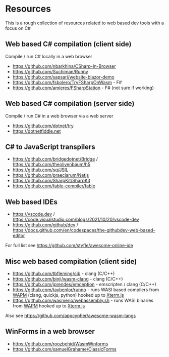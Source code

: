 # Resources

This is a rough collection of resources related to web based dev tools with a focus on C#

## Web based C# compilation (client side)

Compile / run C# locally in a web browser

- https://github.com/nbarkhina/CSharp-In-Browser
- https://github.com/Suchiman/Runny
- https://github.com/sapsari/website-blazor-demo
- https://github.com/fsbolero/TryFSharpOnWasm - F#
- https://github.com/amieres/FSharpStation - F# (not sure if working)

## Web based C# compilation (server side)

Compile / run C# in a web browser via a web server

- https://github.com/dotnet/try
- https://dotnetfiddle.net

## C# to JavaScript transpilers

- https://github.com/bridgedotnet/Bridge / https://github.com/theolivenbaum/h5
- https://github.com/sq/JSIL
- https://github.com/praeclarum/Netjs
- https://github.com/SharpKit/SharpKit
- https://github.com/fable-compiler/fable

## Web based IDEs

- https://vscode.dev / https://code.visualstudio.com/blogs/2021/10/20/vscode-dev
- https://github.com/github/dev / https://docs.github.com/en/codespaces/the-githubdev-web-based-editor

For full list see https://github.com/styfle/awesome-online-ide

## Misc web based compilation (client side)

- https://github.com/tbfleming/cib - clang (C/C++)
- https://github.com/binji/wasm-clang - clang (C/C++)
- https://github.com/jprendes/emception - emscripten / clang (C/C++)
- https://github.com/taybenlor/runno - runs WASI based compilers from [WAPM](https://wapm.io) (clang, quickjs, python) hooked up to [Xterm.js](https://github.com/xtermjs/xterm.js)
- https://github.com/wasmerio/webassembly.sh - runs WASI binaries from [WAPM](https://wapm.io) hooked up to [Xterm.js](https://github.com/xtermjs/xterm.js)

Also see https://github.com/appcypher/awesome-wasm-langs

## WinForms in a web browser

- https://github.com/roozbehid/WasmWinforms
- https://github.com/samuelGrahame/ClassicForms